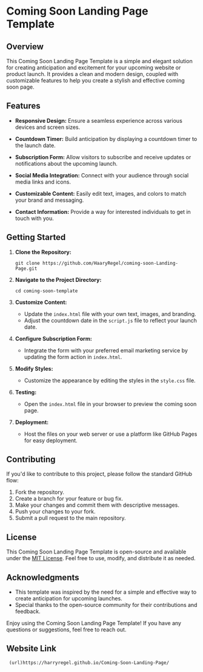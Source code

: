 # Coming Soon Landing Page Template

## Overview

This Coming Soon Landing Page Template is a simple and elegant solution for creating anticipation and excitement for your upcoming website or product launch. It provides a clean and modern design, coupled with customizable features to help you create a stylish and effective coming soon page.

## Features

- **Responsive Design:** Ensure a seamless experience across various devices and screen sizes.
  
- **Countdown Timer:** Build anticipation by displaying a countdown timer to the launch date.

- **Subscription Form:** Allow visitors to subscribe and receive updates or notifications about the upcoming launch.

- **Social Media Integration:** Connect with your audience through social media links and icons.

- **Customizable Content:** Easily edit text, images, and colors to match your brand and messaging.

- **Contact Information:** Provide a way for interested individuals to get in touch with you.

## Getting Started

1. **Clone the Repository:**
   ```
   git clone https://github.com/HaaryRegel/coming-soon-Landing-Page.git
   ```

2. **Navigate to the Project Directory:**
   ```
   cd coming-soon-template
   ```

3. **Customize Content:**
   - Update the `index.html` file with your own text, images, and branding.
   - Adjust the countdown date in the `script.js` file to reflect your launch date.

4. **Configure Subscription Form:**
   - Integrate the form with your preferred email marketing service by updating the form action in `index.html`.

5. **Modify Styles:**
   - Customize the appearance by editing the styles in the `style.css` file.

6. **Testing:**
   - Open the `index.html` file in your browser to preview the coming soon page.

7. **Deployment:**
   - Host the files on your web server or use a platform like GitHub Pages for easy deployment.

## Contributing

If you'd like to contribute to this project, please follow the standard GitHub flow:

1. Fork the repository.
2. Create a branch for your feature or bug fix.
3. Make your changes and commit them with descriptive messages.
4. Push your changes to your fork.
5. Submit a pull request to the main repository.

## License

This Coming Soon Landing Page Template is open-source and available under the [MIT License](LICENSE). Feel free to use, modify, and distribute it as needed.

## Acknowledgments

- This template was inspired by the need for a simple and effective way to create anticipation for upcoming launches.
- Special thanks to the open-source community for their contributions and feedback.

Enjoy using the Coming Soon Landing Page Template! If you have any questions or suggestions, feel free to reach out.

## Website Link

     (url)https://harryregel.github.io/Coming-Soon-Landing-Page/
